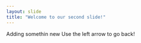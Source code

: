 ```yaml
---
layout: slide
title: "Welcome to our second slide!"
---
```

Adding somethin new
Use the left arrow to go back!
